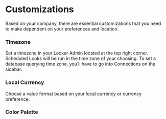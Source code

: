 # Customizations
Based on your company, there are essential customizations that you need to make dependent on your preferences and location. 


### Timezone
Set a timezone in your Looker Admin located at the top right corner. Scheduled Looks will be run in the time zone of your choosing. To set a database querying time zone, you’ll have to go into Connections on the sidebar. 

### Local Currency
Choose a value format based on your local currency or currency preference.

### Color Palette
